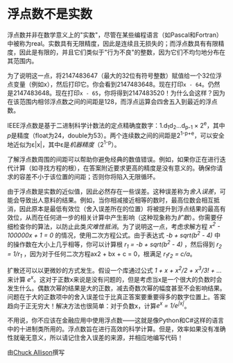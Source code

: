 # 浮点数不是实数

浮点数并非在数学意义上的"实数"，尽管在某些编程语言（如Pascal和Fortran）中被称为real。实数具有无限精度，因此是连续且无损失的；而浮点数具有有限精度，因此是有限的，并且它们类似于"行为不良"的整数，因为它们不均匀地分布在其范围内。

为了说明这一点，将2147483647（最大的32位有符号整数）赋值给一个32位浮点变量（例如x），然后打印它。你会看到2147483648。现在打印`x - 64`。仍然是2147483648。现在打印`x - 65`，你将得到2147483520！为什么会这样？因为在该范围内相邻浮点数之间的间距是128，而浮点运算会四舍五入到最近的浮点数。

IEEE浮点数是基于二进制科学计数法的定点精确度数字：1.d<sub>1</sub>d<sub>2</sub>...d<sub>p-1</sub> × 2<sup>e</sup>，其中*p*是精度（float为24，double为53）。两个连续数之间的间距是2<sup>1-p+e</sup>，可以安全地近似为ε|x|，其中ε是*机器精度*（2<sup>1-p</sup>）。

了解浮点数周围的间距可以帮助你避免经典的数值错误。例如，如果你正在进行迭代计算（如寻找方程的根），在答案附近要求更高的精度是没有意义的。确保你请求的容差不小于该位置的间距；否则你将陷入无限循环。

由于浮点数是实数的近似值，因此必然存在一些误差。这种误差称为*舍入误差*，可能会导致出人意料的结果。例如，当你相减接近相等的数时，最高位数会相互抵消，因此原本是最低有效位（舍入误差所在的位置）将被提升到浮点结果的最高有效位，从而在任何进一步的相关计算中产生影响（这种现象称为*扩散*）。你需要仔细检查你的算法，以防止此类*灾难性抵消*。为了说明这一点，考虑求解方程 *x<sup>2</sup> - 100000x + 1 = 0* 的情况，使用二次方程公式。由于表达式 *-b + sqrt(b<sup>2</sup> - 4)* 中的操作数在大小上几乎相等，你可以计算根 *r<sub>1</sub> = -b + sqrt(b<sup>2</sup> - 4)* ，然后得到 *r<sub>2</sub> = 1/r<sub>1</sub>* ，因为对于任何二次方程ax2 + bx + c = 0，根满足 *r<sub>1</sub>r<sub>2</sub> = c/a*。

扩散还可以以更微妙的方式发生。假设一个库通过公式 *1 + x + x<sup>2</sup>/2 + x<sup>3</sup>/3! + ...* 来计算 *e<sup>x</sup>*。这对于正数x来说是没有问题的，但是考虑当x是一个很大的负数时会发生什么。偶数次幂的结果是大的正数，减去奇数次幂的幅度甚至不会影响结果。问题在于大的正数项中的舍入误差位于比真正答案要重要得多的数字位置上。答案趋向于正无穷大！解决方法也很简单：对于负数x，计算*e<sup>x</sup> = 1/e<sup>|x|</sup>*。

不用说，你不应该在金融应用中使用浮点数——这就是像Python和C#这样的语言中的十进制类所用的。浮点数旨在进行高效的科学计算。但是，效率如果没有准确性就毫无意义，所以请记住舍入误差的来源，并相应地编写代码！

由[Chuck Allison](http://programmer.97things.oreilly.com/wiki/index.php/Chuck_Allison)撰写
